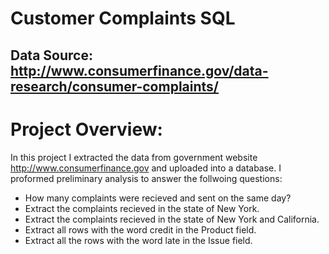 # Customer Complaints SQL
## Data Source: http://www.consumerfinance.gov/data-research/consumer-complaints/
# Project Overview:
In this project I extracted the data from government website http://www.consumerfinance.gov and uploaded into a database.  I proformed preliminary analysis to answer the follwoing questions:
- How many complaints were recieved and sent on the same day?
- Extract the complaints recieved in the state of New York. 
- Extract the complaints recieved in the state of New York and California. 
- Extract all rows with the word credit in the Product field.
- Extract all the rows with the word late in the Issue field. 
